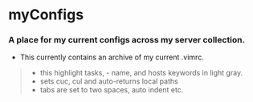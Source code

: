 # myConfigs
### A place for my current configs across my server collection.
  - This currently contains an archive of my current .vimrc. 
  > - this highlight tasks, - name, and hosts keywords in light gray. 
  > - sets cuc, cul and auto-returns local paths
  > - tabs are set to two spaces, auto indent etc. 

